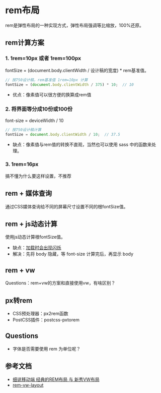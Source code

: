 # rem布局
rem是弹性布局的一种实现方式，弹性布局强调等比缩放，100%还原。

## rem计算方案
### 1. 1rem=10px 或者 1rem=100px
fontSize = (document.body.clientWidth / 设计稿的宽度) * rem基准值。
```js
// 按750设计稿，rem基准值 1rem=10px 计算
fontSize = (document.body.clientWidth / 375) * 10;  // 10
```
- 优点：像素值可以很方便的换算成rem值

### 2. 将界面等分成10份或100份
font-size = deviceWidth / 10
```js
// 按750设计稿计算
fontSize = document.body.clientWidth / 10;  // 37.5
```
- 缺点：像素值与rem值的转换不直观，当然也可以使用 sass 中的函数来处理。

### 3. 1rem=16px
搞不懂为什么要这样设置，不推荐

## rem + 媒体查询
通过CSS媒体查询给不同的屏幕尺寸设置不同的根fontSize值。

## rem + js动态计算
使用js动态计算根fontSize值。
- 缺点：[加载时会出现闪烁](https://blog.csdn.net/u013778905/article/details/77938784)
- 解决：先将 body 隐藏，等 font-size 计算完后，再显示 body

## rem + vw
Questions：rem+vw的方案和直接使用vw，有啥区别？
 
## px转rem
- CSS预处理器：px2rem函数
- PostCSS插件：postcss-pxtorem
 
## Questions
- 字体是否需要使用 rem 为单位呢？

## 参考文档
- [细说移动端 经典的REM布局 与 新秀VW布局](https://www.cnblogs.com/imwtr/p/9648233.html)
- [rem-vw-layout](https://github.com/ShawnFung/rem-vw-layout)
